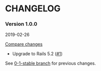 # CHANGELOG

### Version 1.0.0

2019-02-26

[Compare changes](https://github.com/codevise/krant/compare/0-1-stable...v1.0.0)

- Upgrade to Rails 5.2
  ([#1](https://github.com/codevise/krant/pull/1))

See
[0-1-stable branch](https://github.com/codevise/krant/blob/0-1-stable/CHANGELOG.md)
for previous changes.
